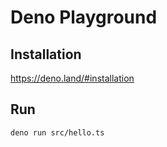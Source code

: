 # Deno Playground

## Installation

https://deno.land/#installation

## Run

```
deno run src/hello.ts
```
